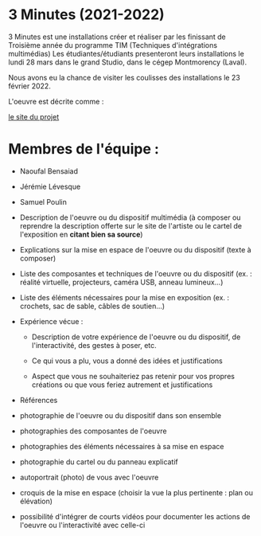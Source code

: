 # 3 Minutes (2021-2022) 

3 Minutes est une installations créer et réaliser par les finissant de Troisième année du programme TIM (Techniques d'intégrations multimédias)
Les étudiantes/étudiants presenteront leurs installations le lundi 28 mars dans le grand Studio, dans le cégep Montmorency (Laval).

Nous avons eu la chance de visiter les coulisses des installations le 23 février 2022.

L'oeuvre est décrite comme :


[le site du projet](https://tim-montmorency.com/2022/projets/3-minutes/docs/web/index.html)
# Membres de l'équipe : 

* Naoufal Bensaiad

* Jérémie Lévesque 

* Samuel Poulin 


- Description de l'oeuvre ou du dispositif multimédia (à composer ou reprendre la description offerte sur le site de l'artiste ou le cartel de l'exposition en **citant bien sa source**) 
- Explications sur la mise en espace de l'oeuvre ou du dispositif (texte à composer)
- Liste des composantes et techniques de l'oeuvre ou du dispositif (ex. : réalité virtuelle, projecteurs, caméra USB, anneau lumineux...)
- Liste des éléments nécessaires pour la mise en exposition (ex. : crochets, sac de sable, câbles de soutien...)
- Expérience vécue :
     
    - Description de votre expérience de l'oeuvre ou du dispositif, de l'interactivité, des gestes à poser, etc.
     
    - Ce qui vous a plu, vous a donné des idées et justifications
      
    - Aspect que vous ne souhaiteriez pas retenir pour vos propres créations ou que vous feriez autrement et justifications
 
 - Références 



- photographie de l'oeuvre ou du dispositif dans son ensemble
- photographies des composantes de l'oeuvre
- photographies des éléments nécessaires à sa mise en espace
- photographie du cartel ou du panneau explicatif
- autoportrait (photo) de vous avec l'oeuvre
- croquis de la mise en espace (choisir la vue la plus pertinente : plan ou élévation)
- possibilité d'intégrer de courts vidéos pour documenter les actions de l'oeuvre ou l'interactivité avec celle-ci

